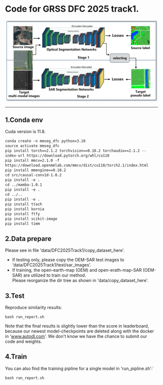 # Code for GRSS DFC 2025 track1.
![](assert/overview.jpg)
***
## 1.Conda env
Cuda version is 11.8.
```commandline
conda create -n mmseg_dfc python=3.10
source activate mmseg_dfc
pip install torch==2.1.2 torchvision==0.16.2 torchaudio==2.1.2 --index-url https://download.pytorch.org/whl/cu118
pip install mmcv=2.1.0 -f https://download.openmmlab.com/mmcv/dist/cu118/torch2.1/index.html
pip install mmengine==0.10.2
cd src/causal-conv1d-1.0.2
pip install -e .
cd ../mamba-1.0.1
pip install -e .
cd ../..
pip install -e .
pip install ttach
pip install kornia
pip install ftfy
pip install scikit-image
pip install timm
```

## 2.Data prepare
Please see in file 'data/DFC2025Track1/copy_dataset_here'.

- If testing only, please copy the OEM-SAR test images to 'data/DFC2025Track1/test/sar_images'.
- If training, the open-earth-map (OEM) and open-erath-map-SAR (OEM-SAR) are utilized to train our method. \
Please reorganize the dir tree as shown in 'data/copy_dataset_here'.

## 3.Test
Reproduce similarity results:
```commandline
bash run_report.sh
```
Note that the final results is slightly lower than the score in leaderboard,
because our newest model-checkpoints are deleted along with the docker in 'www.autodl.com'.
We don't know we have the chance to submit our code and weights.

## 4.Train
You can also find the training pipline for a single model in 'run_pipline.sh':`

```commandline
bash run_report.sh
```
